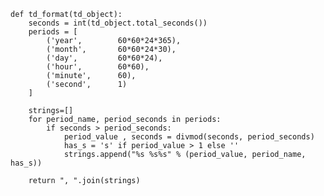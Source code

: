     def td_format(td_object):
        seconds = int(td_object.total_seconds())
        periods = [
            ('year',        60*60*24*365),
            ('month',       60*60*24*30),
            ('day',         60*60*24),
            ('hour',        60*60),
            ('minute',      60),
            ('second',      1)
        ]

        strings=[]
        for period_name, period_seconds in periods:
            if seconds > period_seconds:
                period_value , seconds = divmod(seconds, period_seconds)
                has_s = 's' if period_value > 1 else ''
                strings.append("%s %s%s" % (period_value, period_name, has_s))

        return ", ".join(strings)